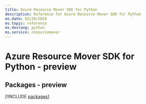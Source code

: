 ```yaml
---
title: Azure Resource Mover SDK for Python
description: Reference for Azure Resource Mover SDK for Python
ms.date: 02/28/2024
ms.topic: reference
ms.devlang: python
ms.service: resourcemover
---
```

# Azure Resource Mover SDK for Python - preview
## Packages - preview
[!INCLUDE [packages](resource-mover-index.md)]